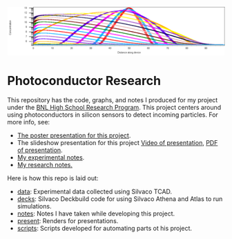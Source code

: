 ![Concentration vs. Distance (PC)](present/banner.png)
# Photoconductor Research

This repository has the code, graphs, and notes I produced for my project under the [BNL High School Research Program](https://www.bnl.gov/education/programs/program.php?q=219). This project centers around using photoconductors in silicon sensors to detect incoming particles. For more info, see:
- [The poster presentation for this project](https://gitlab.com/CodingKoopa/photoconductors/-/raw/master/present/Poster.pdf?inline=false).
- The slideshow presentation for this project [Video of presentation](present/Slideshow.mp4), [PDF of presentation](present/Slideshow.pdf).
- [My experimental notes](notes/Experiments.pdf).
- [My research notes.](notes/Research.pdf)

Here is how this repo is laid out:
- [data](data): Experimental data collected using Silvaco TCAD.
- [decks](decks): Silvaco Deckbuild code for using Silvaco Athena and Atlas to run simulations.
- [notes](notes): Notes I have taken while developing this project.
- [present](present): Renders for presentations.
- [scripts](scripts): Scripts developed for automating parts ot his project.

